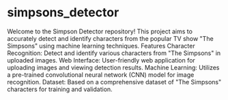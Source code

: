 # simpsons_detector
 Welcome to the Simpson Detector repository! This project aims to accurately detect and identify characters from the popular TV show "The Simpsons" using machine learning techniques.  Features Character Recognition: Detect and identify various characters from "The Simpsons" in uploaded images. Web Interface: User-friendly web application for uploading images and viewing detection results. Machine Learning: Utilizes a pre-trained convolutional neural network (CNN) model for image recognition. Dataset: Based on a comprehensive dataset of "The Simpsons" characters for training and validation.
